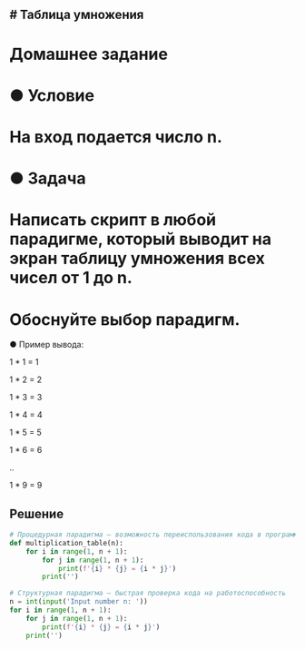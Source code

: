 ## # Таблица умножения
# Домашнее задание
# ● Условие
# На вход подается число n.
# ● Задача
# Написать скрипт в любой парадигме, который выводит на экран таблицу умножения всех чисел от 1 до n.
# Обоснуйте выбор парадигм.
 ● Пример вывода:

 1 * 1 = 1

 1 * 2 = 2

 1 * 3 = 3

 1 * 4 = 4

 1 * 5 = 5

 1 * 6 = 6

 ..

1 * 9 = 9
## Решение

```python
# Процедурная парадигма — возможность переиспользования кода в программе
def multiplication_table(n):
    for i in range(1, n + 1):
        for j in range(1, n + 1):
            print(f'{i} * {j} = {i * j}')
        print('')
```



```python
# Структурная парадигма — быстрая проверка кода на работоспособность
n = int(input('Input number n: '))
for i in range(1, n + 1):
    for j in range(1, n + 1):
        print(f'{i} * {j} = {i * j}')
    print('')
```